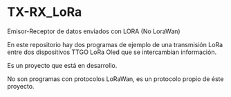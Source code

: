 # TX-RX_LoRa
 Emisor-Receptor de datos enviados con LORA (No LoraWan)

En este repositorio hay dos programas de ejemplo de una transmisión LoRa entre dos dispositivos TTGO LoRa Oled
que se intercambian información. 

Es un proyecto que está en desarrollo. 

No son programas con protocolos LoRaWan, es un protocolo propio de éste proyecto. 